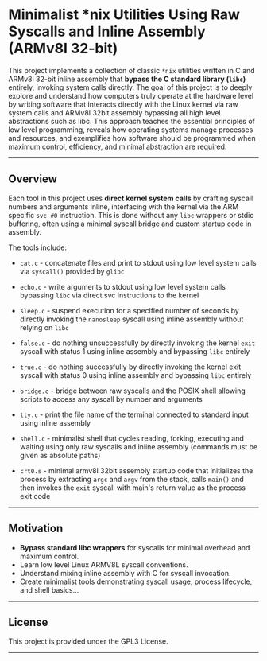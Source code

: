 # Minimalist *nix Utilities Using Raw Syscalls and Inline Assembly (ARMv8l 32-bit)

This project implements a collection of classic `*nix` utilities written in C and ARMv8l 32-bit inline assembly that **bypass the C standard library (`libc`)** entirely, invoking system calls directly. The goal of this project is to deeply explore and understand how computers truly operate at the hardware level by writing software that interacts directly with the Linux kernel via raw system calls and ARMv8l 32bit assembly bypassing all high level abstractions such as libc. This approach teaches the essential principles of low level programming, reveals how operating systems manage processes and resources, and exemplifies how software should be programmed when maximum control, efficiency, and minimal abstraction are required.

---

## Overview

Each tool in this project uses **direct kernel system calls** by crafting syscall numbers and arguments inline, interfacing with the kernel via the ARM specific `svc #0` instruction. This is done without any `libc` wrappers or stdio buffering, often using a minimal syscall bridge and custom startup code in assembly.

The tools include:

- `cat.c` - concatenate files and print to stdout using low level system calls via `syscall()` provided by `glibc`

- `echo.c` - write arguments to stdout using low level system calls bypassing `libc` via direct svc instructions to the kernel

- `sleep.c` - suspend execution for a specified number of seconds by directly invoking the `nanosleep` syscall using inline assembly without relying on `libc`

- `false.c` - do nothing unsuccessfully by directly invoking the kernel `exit` syscall with status 1 using inline assembly and bypassing `libc` entirely

- `true.c` - do nothing successfully by directly invoking the kernel exit syscall with status 0 using inline assembly and bypassing `libc` entirely

- `bridge.c` - bridge between raw syscalls and the POSIX shell allowing scripts to access any syscall by number and arguments

- `tty.c` - print the file name of the terminal connected to standard input using inline assembly

- `shell.c` - minimalist shell that cycles reading, forking, executing and waiting using only raw syscalls and inline assembly (commands must be given as absolute paths)

- `crt0.s` - minimal armv8l 32bit assembly startup code that initializes the process by extracting `argc` and `argv` from the stack, calls `main()` and then invokes the `exit` syscall with main's return value as the process exit code


---

## Motivation

- **Bypass standard libc wrappers** for syscalls for minimal overhead and maximum control.
- Learn low level Linux ARMV8L syscall conventions.
- Understand mixing inline assembly with C for syscall invocation.
- Create minimalist tools demonstrating syscall usage, process lifecycle, and shell basics...

---

## License

This project is provided under the GPL3 License.

---

